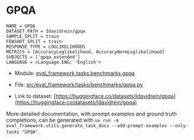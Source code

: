 # GPQA

````
NAME = GPQA
DATASET_PATH = Idavidrein/gpqa
SAMPLE_SPLIT = train
FEWSHOT_SPLIT = train
RESPONSE_TYPE = LOGLIKELIHOODS
METRICS = [AccuracyLoglikelihood, AccuracyNormLoglikelihood]
SUBJECTS = ['gpqa_extended']
LANGUAGE = <Language.ENG: 'English'>
````

- Module: [eval_framework.tasks.benchmarks.gpqa](eval_framework.tasks.benchmarks.gpqa)

- File: [src/eval_framework/tasks/benchmarks/gpqa.py](../../src/eval_framework/tasks/benchmarks/gpqa.py)

- Link to dataset: [https://huggingface.co/datasets/Idavidrein/gpqa](https://huggingface.co/datasets/Idavidrein/gpqa)

More detailed documentation, with prompt examples and ground truth completions, can be generated with `uv run -m eval_framework.utils.generate_task_docs --add-prompt-examples --only-tasks "GPQA"`.
